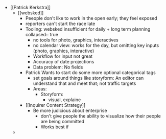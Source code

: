 - [[Patrick Kerkstra]]
	- [[websked]]
		- Peeople don't like to work in the open early; they feel exposed
		- reporters can't start the race late
		- Tooling: websked insufficient for daily + long term planning
		  collapsed:: true
			- no tools for photo, graphics, interactives
			- no calendar view: works for the day, but omitting key inputs (photo, graphics, interactive)
			- Workflow for input not great
			- Accuracy of date projections
			- Data problem: No fields
		- Patrick Wants to start do some more optional categorical tags
			- set goals around things like storyform: An editor can understand that and meet that; not traffic targets
			- Areas:
				- Storyform:
					- visual, explaine
		- [[Inquirer Content Strategy]]
			- Be more judicious about enterprise
				- don't give people the ability to visualize how their people are being committed
				- Works best if
	-